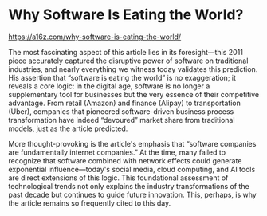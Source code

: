 # Why Software Is Eating the World?



https://a16z.com/why-software-is-eating-the-world/



The most fascinating aspect of this article lies in its foresight—this 2011 piece accurately captured the disruptive power of software on traditional industries, and nearly everything we witness today validates this prediction. His assertion that “software is eating the world” is no exaggeration; it reveals a core logic: in the digital age, software is no longer a supplementary tool for businesses but the very essence of their competitive advantage. From retail (Amazon) and finance (Alipay) to transportation (Uber), companies that pioneered software-driven business process transformation have indeed “devoured” market share from traditional models, just as the article predicted.



More thought-provoking is the article's emphasis that “software companies are fundamentally internet companies.” At the time, many failed to recognize that software combined with network effects could generate exponential influence—today's social media, cloud computing, and AI tools are direct extensions of this logic. This foundational assessment of technological trends not only explains the industry transformations of the past decade but continues to guide future innovation. This, perhaps, is why the article remains so frequently cited to this day.


